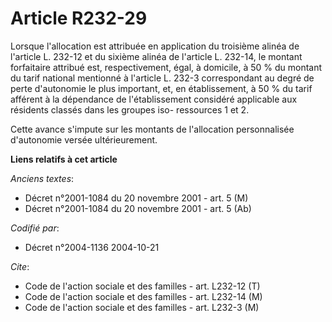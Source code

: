 # Article R232-29

Lorsque l'allocation est attribuée en application du troisième alinéa de l'article L. 232-12 et du sixième alinéa de
l'article L. 232-14, le montant forfaitaire attribué est, respectivement, égal, à domicile, à 50 % du montant du tarif
national mentionné à l'article L. 232-3 correspondant au degré de perte d'autonomie le plus important, et, en établissement,
à 50 % du tarif afférent à la dépendance de l'établissement considéré applicable aux résidents classés dans les groupes iso-
ressources 1 et 2.

Cette avance s'impute sur les montants de l'allocation personnalisée d'autonomie versée ultérieurement.

**Liens relatifs à cet article**

_Anciens textes_:

  - Décret n°2001-1084 du 20 novembre 2001 - art. 5 (M)
  - Décret n°2001-1084 du 20 novembre 2001 - art. 5 (Ab)

_Codifié par_:

  - Décret n°2004-1136 2004-10-21

_Cite_:

  - Code de l'action sociale et des familles - art. L232-12 (T)
  - Code de l'action sociale et des familles - art. L232-14 (M)
  - Code de l'action sociale et des familles - art. L232-3 (M)
